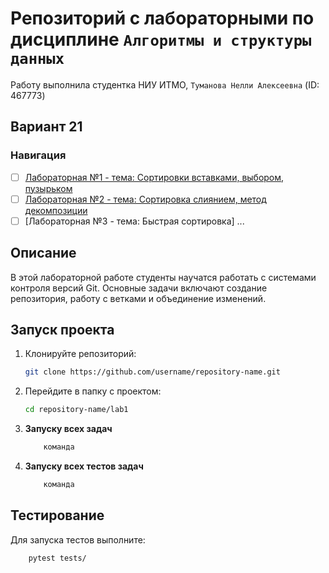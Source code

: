 # Репозиторий с лабораторными по дисциплине `Алгоритмы и структуры данных`
Работу выполнила студентка НИУ ИТМО, `Туманова Нелли Алексеевна` (ID: 467773)
## Вариант 21
### Навигация

- [ ] [Лабораторная №1 - тема: Сортировки вставками, выбором, пузырьком](Lab1/README.md)
- [ ] [Лабораторная №2 - тема: Сортировка слиянием, метод декомпозиции](Lab2/README.md)
- [ ] [Лабораторная №3 - тема: Быстрая сортировка]
...

## Описание
В этой лабораторной работе студенты научатся работать с системами контроля версий Git.
Основные задачи включают создание репозитория, 
работу с ветками и объединение изменений.

## Запуск проекта
1. Клонируйте репозиторий:
   ```bash
   git clone https://github.com/username/repository-name.git
   ```
2. Перейдите в папку с проектом:
   ```bash
   cd repository-name/lab1
   ```
3. **Запуску всех задач**
    ```bash
        команда

4. **Запуску всех  тестов задач**
    ```bash
        команда

## Тестирование
Для запуска тестов выполните:
```bash
    pytest tests/
```
